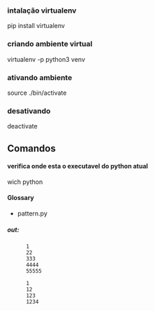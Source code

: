 ### intalação virtualenv
  pip install virtualenv
### criando ambiente virtual
virtualenv -p python3 venv

### ativando ambiente
source ./bin/activate

### desativando
deactivate

## Comandos

#### verifica onde esta o executavel do python atual
wich python 




#### Glossary
- pattern.py
##### out:
          1
          22
          333
          4444
          55555

          1
          12
          123
          1234






